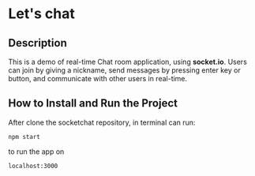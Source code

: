 # Let's chat 
## Description

This is a demo of real-time Chat room application, using **socket.io**. 
Users can join by giving a nickname, send messages by pressing enter key or button, and communicate with other users in real-time.

    
## How to Install and Run the Project

After clone the socketchat repository, in terminal can run: 
```
npm start
```
to run the app on 
```
localhost:3000
```
